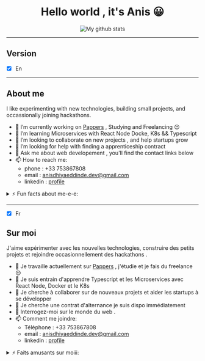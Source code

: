 
<div style="text-align:center;">

# Hello world , it's Anis &#128512;


 ![My github stats](https://github-readme-stats.vercel.app/api?username=anisdhiyaeddine&show_icons=true&theme=nord)

</div>


 
 ------
## Version

* [x] En

-------
## About me
<p>I like experimenting with new technologies, building small projects, and occassionally joining hackathons. </p>

- 🔭 I’m currently working on [Pappers](https://www.pappers.fr/) , Studying and Freelancing &#128525;
- 🌱 I’m learning Microservices with React Node Docke, K8s && Typescript
- 👯 I’m looking to collaborate on new projects , and help startups grow
- 🤔 I’m looking for help with finding a apprenticeship contract
- 💬 Ask me about web developement , you'll find the contact links below
- 📫 How to reach me:
   - phone : +33 753867808
   - email : anisdhiyaeddinde.dev@gmail.com
   - linkedin : [profile](https://www.linkedin.com/in/boudiaf-anis-dhiya-eddine-a99a69177/)
  

<details>
  <summary>⚡ Fun facts about me-e-e: </summary>
  <br>
  <p><i>Taylor swift && Halsey , they're the best 🎶</i><p>

  - I like reading books about history, science ... !
  - When i'm coding i run music. Non-stop. ⭐️
  - I'm a bodybuilder and i love being healthy &#128526;
  

 
  <br><br>
</details>

                     
  -----

* [x] Fr
## Sur moi
<p>J'aime expérimenter avec les nouvelles technologies, construire des petits projets et rejoindre occasionnellement des hackathons . </p>

- 🔭 Je travaille actuellement sur [Pappers](https://www.pappers.fr/) , j'étudie et je fais du freelance &#128525;
- 🌱 Je suis entrain d'apprendre Typescript et les Microservices avec React Node, Docker et le K8s
- 👯 Je cherche à collaborer sur de nouveaux projets et aider les startups à se développer
- 🤔 Je cherche une contrat d'alternance je suis dispo immédiatement
- 💬 Interrogez-moi sur le monde du web .
- 📫 Comment me joindre:
   - Téléphone : +33 753867808
   - email : anisdhiyaeddinde.dev@gmail.com
   - linkedin : [profile](https://www.linkedin.com/in/boudiaf-anis-dhiya-eddine-a99a69177/)
  

<details>
  <summary>⚡ Faits amusants sur moiii: </summary>
  <br>
  <p><i>Taylor swift && Halsey , Les meilleures 🎶</i><p>

  -  J'aime lire des livres d'histoire, d science ...etc
  -  Quand je code la musique tourne sans arrêt ⭐️
  - Je suis culturiste et j'adore être en bonne santé &#128526;
  

  <br><br>
</details>

